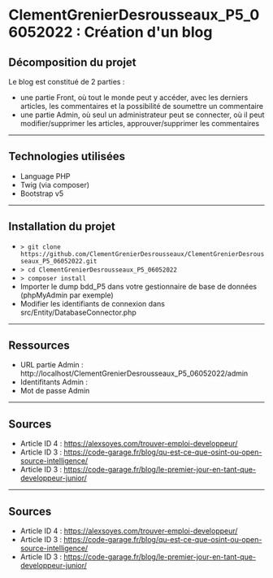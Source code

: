 # ClementGrenierDesrousseaux_P5_06052022 : Création d'un blog


## Décomposition du projet

Le blog est constitué de 2 parties : 
- une partie Front, où tout le monde peut y accéder, avec les derniers articles, les commentaires et la possibilité de soumettre un commentaire
- une partie Admin, où seul un administrateur peut se connecter, où il peut modifier/supprimer les articles, approuver/supprimer les commentaires

---

## Technologies utilisées
- Language PHP
- Twig (via composer)
- Bootstrap v5

---

## Installation du projet

- ``> git clone https://github.com/ClementGrenierDesrousseaux/ClementGrenierDesrousseaux_P5_06052022.git``
- ``> cd ClementGrenierDesrousseaux_P5_06052022``
- ``> composer install``
- Importer le dump bdd_P5 dans votre gestionnaire de base de données (phpMyAdmin par exemple)
- Modifier les identifiants de connexion dans src/Entity/DatabaseConnector.php

---

## Ressources

- URL partie Admin : http://localhost/ClementGrenierDesrousseaux_P5_06052022/admin
- Identifitants Admin : 
- Mot de passe Admin

---

## Sources

- Article ID 4 : https://alexsoyes.com/trouver-emploi-developpeur/
- Article ID 3 : https://code-garage.fr/blog/qu-est-ce-que-osint-ou-open-source-intelligence/
- Article ID 3 : https://code-garage.fr/blog/le-premier-jour-en-tant-que-developpeur-junior/
---

## Sources

- Article ID 4 : https://alexsoyes.com/trouver-emploi-developpeur/
- Article ID 3 : https://code-garage.fr/blog/qu-est-ce-que-osint-ou-open-source-intelligence/
- Article ID 3 : https://code-garage.fr/blog/le-premier-jour-en-tant-que-developpeur-junior/
